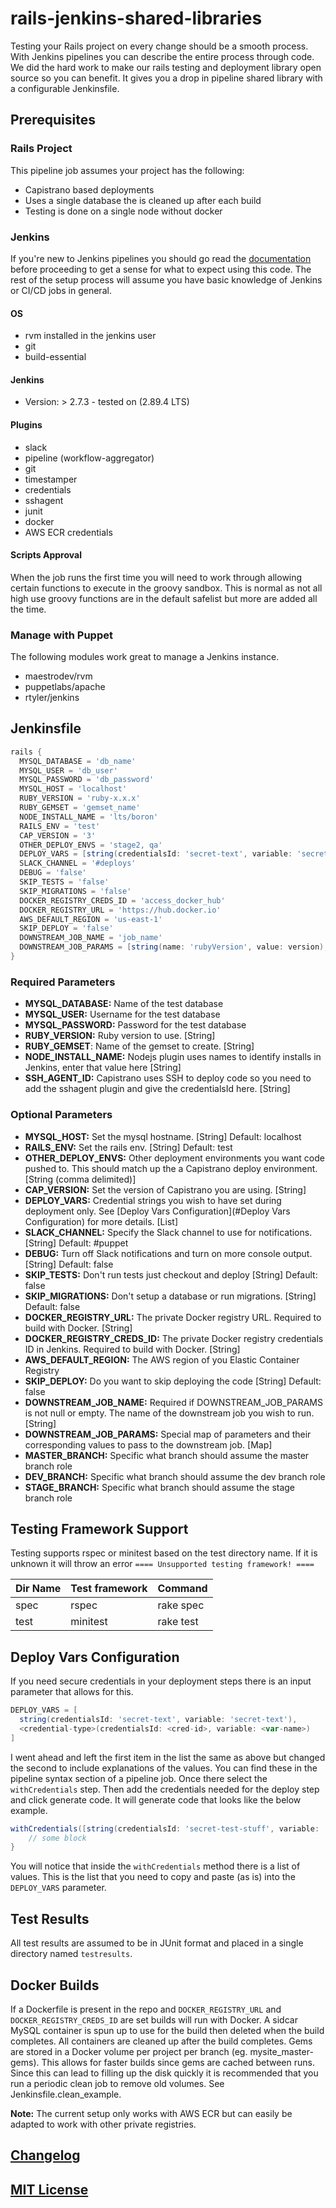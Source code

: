 # rails-jenkins-shared-libraries

Testing your Rails project on every change should be a smooth process. With Jenkins pipelines you can describe the entire process through code. We did the hard work to make our rails testing and deployment library open source so you can benefit. It gives you a drop in pipeline shared library with a configurable Jenkinsfile.

## Prerequisites

### Rails Project

This pipeline job assumes your project has the following:

- Capistrano based deployments
- Uses a single database the is cleaned up after each build
- Testing is done on a single node without docker

### Jenkins

If you're new to Jenkins pipelines you should go read the [documentation](https://jenkins.io/doc/book/pipeline/) before proceeding to get a sense for what to expect using this code. The rest of the setup process will assume you have basic knowledge of Jenkins or CI/CD jobs in general.

#### OS

- rvm installed in the jenkins user
- git
- build-essential

#### Jenkins

- Version: > 2.7.3 - tested on (2.89.4 LTS)

#### Plugins

- slack
- pipeline (workflow-aggregator)
- git
- timestamper
- credentials
- sshagent
- junit
- docker
- AWS ECR credentials

#### Scripts Approval

When the job runs the first time you will need to work through allowing certain functions to execute in the groovy sandbox. This is normal as not all high use groovy functions are in the default safelist but more are added all the time.

### Manage with Puppet

The following modules work great to manage a Jenkins instance.

- maestrodev/rvm
- puppetlabs/apache
- rtyler/jenkins

## Jenkinsfile

``` groovy
rails {
  MYSQL_DATABASE = 'db_name'
  MYSQL_USER = 'db_user'
  MYSQL_PASSWORD = 'db_password'
  MYSQL_HOST = 'localhost'
  RUBY_VERSION = 'ruby-x.x.x'
  RUBY_GEMSET = 'gemset_name'
  NODE_INSTALL_NAME = 'lts/boron'
  RAILS_ENV = 'test'
  CAP_VERSION = '3'
  OTHER_DEPLOY_ENVS = 'stage2, qa'
  DEPLOY_VARS = [string(credentialsId: 'secret-text', variable: 'secret-text'), usernameColonPassword(credentialsId: 'git_access', variable: 'git-login-creds')]
  SLACK_CHANNEL = '#deploys'
  DEBUG = 'false'
  SKIP_TESTS = 'false'
  SKIP_MIGRATIONS = 'false'
  DOCKER_REGISTRY_CREDS_ID = 'access_docker_hub'
  DOCKER_REGISTRY_URL = 'https://hub.docker.io'
  AWS_DEFAULT_REGION = 'us-east-1'
  SKIP_DEPLOY = 'false'
  DOWNSTREAM_JOB_NAME = 'job_name'
  DOWNSTREAM_JOB_PARAMS = [string(name: 'rubyVersion', value: version), string(name: 'checksum', value: checksum))]
}
```

### Required Parameters

- **MYSQL_DATABASE:** Name of the test database
- **MYSQL_USER:** Username for the test database
- **MYSQL_PASSWORD:** Password for the test database
- **RUBY_VERSION:** Ruby version to use. [String]
- **RUBY_GEMSET**: Name of the gemset to create. [String]
- **NODE_INSTALL_NAME:** Nodejs plugin uses names to identify installs in Jenkins, enter that value here [String]
- **SSH_AGENT_ID:** Capistrano uses SSH to deploy code so you need to add the sshagent plugin and give the credentialsId here. [String]

### Optional Parameters

- **MYSQL_HOST:** Set the mysql hostname. [String] Default: localhost
- **RAILS_ENV:** Set the rails env. [String] Default: test
- **OTHER_DEPLOY_ENVS:** Other deployment environments you want code pushed to. This should match up the a Capistrano deploy environment. [String (comma delimited)]
- **CAP_VERSION:** Set the version of Capistrano you are using. [String]
- **DEPLOY_VARS:** Credential strings you wish to have set during deployment only. See [Deploy Vars Configuration](#Deploy Vars Configuration) for more details. [List]
- **SLACK_CHANNEL:** Specify the Slack channel to use for notifications. [String] Default: #puppet
- **DEBUG:** Turn off Slack notifications and turn on more console output. [String] Default: false
- **SKIP_TESTS:** Don't run tests just checkout and deploy [String] Default: false
- **SKIP_MIGRATIONS:** Don't setup a database or run migrations. [String] Default: false
- **DOCKER_REGISTRY_URL:** The private Docker registry URL. Required to build with Docker. [String]
- **DOCKER_REGISTRY_CREDS_ID:** The private Docker registry credentials ID in Jenkins. Required to build with Docker. [String]
- **AWS_DEFAULT_REGION:** The AWS region of you Elastic Container Registry
- **SKIP_DEPLOY:** Do you want to skip deploying the code [String] Default: false
- **DOWNSTREAM_JOB_NAME:** Required if DOWNSTREAM_JOB_PARAMS is not null or empty. The name of the downstream job you wish to run. [String]
- **DOWNSTREAM_JOB_PARAMS:**  Special map of parameters and their corresponding values to pass to the downstream job. [Map]
- **MASTER_BRANCH:** Specific what branch should assume the master branch role
- **DEV_BRANCH:** Specific what branch should assume the dev branch role
- **STAGE_BRANCH:** Specific what branch should assume the stage branch role

## Testing Framework Support

Testing supports rspec or minitest based on the test directory name. If it is unknown it will throw an error `==== Unsupported testing framework! ====`

|Dir Name | Test framework | Command |
----------|----------------|---------|
|spec     |rspec           |rake spec|
|test     |minitest        |rake test|

## Deploy Vars Configuration

If you need secure credentials in your deployment steps there is an input parameter that allows for this.

```groovy
DEPLOY_VARS = [
  string(credentialsId: 'secret-text', variable: 'secret-text'),
  <credential-type>(credentialsId: <cred-id>, variable: <var-name>)
]
```

I went ahead and left the first item in the list the same as above but changed the second to include explanations of the values. You can find these in the pipeline syntax section of a pipeline job. Once there select the `withCredentials` step. Then add the credentials needed for the deploy step and click generate code. It will generate code that looks like the below example.

```groovy
withCredentials([string(credentialsId: 'secret-test-stuff', variable: 'testing'), usernameColonPassword(credentialsId: 'git_basic_access', variable: 'login-creds')]) {
    // some block
}
```

You will notice that inside the `withCredentials` method there is a list of values. This is the list that you need to copy and paste (as is) into the `DEPLOY_VARS` parameter. 

## Test Results

All test results are assumed to be in JUnit format and placed in a single directory named `testresults`.

## Docker Builds

If a Dockerfile is present in the repo and `DOCKER_REGISTRY_URL` and `DOCKER_REGISTRY_CREDS_ID` are set builds will run with Docker. A sidcar MySQL container is spun up to use for the build then deleted when the build completes. All containers are cleaned up after the build completes. Gems are stored in a Docker volume per project per branch (eg. mysite_master-gems). This allows for faster builds since gems are cached between runs. Since this can lead to filling up the disk quickly it is recommended that you run a periodic clean job to remove old volumes. See Jenkinsfile.clean_example.

**Note:** The current setup only works with AWS ECR but can easily be adapted to work with other private registries.

## [Changelog](CHANGELOG.md)

## [MIT License](LICENSE)